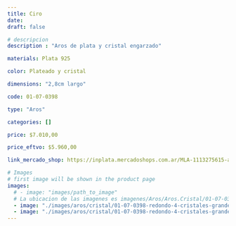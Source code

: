 ```yaml
---
title: Ciro
date: 
draft: false

# descripcion
description : "Aros de plata y cristal engarzado"

materials: Plata 925

color: Plateado y cristal

dimensions: "2,8cm largo"

code: 01-07-0398

type: "Aros"

categories: []

price: $7.010,00

price_eftvo: $5.960,00

link_mercado_shop: https://inplata.mercadoshops.com.ar/MLA-1113275615-aros-plata-925-y-strass-ciro-_JM

# Images
# first image will be shown in the product page
images:
  # - image: "images/path_to_image"
  # La ubicacion de las imagenes es imagenes/Aros/Aros.Cristal/01-07-0398-ciro
  - image: "./images/aros/cristal/01-07-0398-redondo-4-cristales-grande_a.JPG"
  - image: "./images/aros/cristal/01-07-0398-redondo-4-cristales-grande_b.JPG"
---
```

